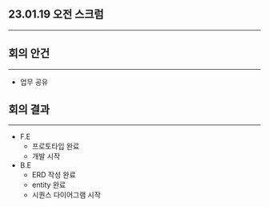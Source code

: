 ## 23.01.19 오전 스크럼

---

## 회의 안건

---

- 업무 공유

## 회의 결과

---

- F.E
    - 프로토타입 완료
    - 개발 시작
- B.E
    - ERD 작성 완료
    - entity 완료
    - 시퀀스 다이어그램 시작